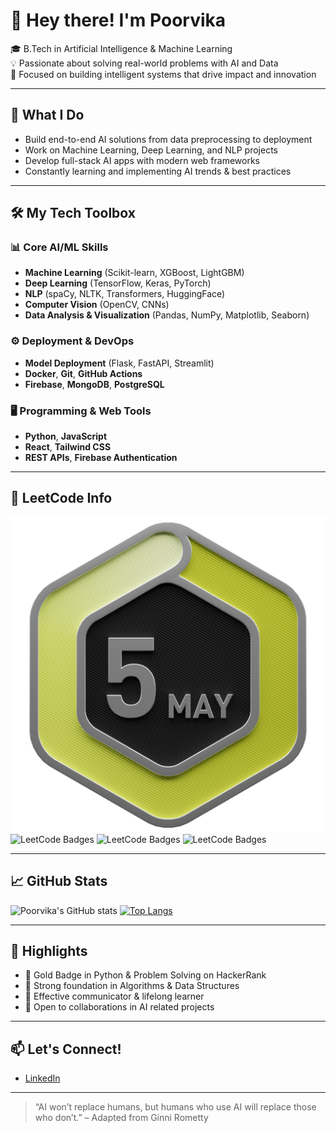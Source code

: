 # 👋 Hey there! I'm Poorvika

🎓 B.Tech in Artificial Intelligence & Machine Learning  
💡 Passionate about solving real-world problems with AI and Data  
🚀 Focused on building intelligent systems that drive impact and innovation

---

## 🧠 What I Do
- Build end-to-end AI solutions from data preprocessing to deployment
- Work on Machine Learning, Deep Learning, and NLP projects
- Develop full-stack AI apps with modern web frameworks
- Constantly learning and implementing AI trends & best practices

---

## 🛠️ My Tech Toolbox

### 📊 Core AI/ML Skills
- **Machine Learning** (Scikit-learn, XGBoost, LightGBM)
- **Deep Learning** (TensorFlow, Keras, PyTorch)
- **NLP** (spaCy, NLTK, Transformers, HuggingFace)
- **Computer Vision** (OpenCV, CNNs)
- **Data Analysis & Visualization** (Pandas, NumPy, Matplotlib, Seaborn)

### ⚙️ Deployment & DevOps
- **Model Deployment** (Flask, FastAPI, Streamlit)
- **Docker**, **Git**, **GitHub Actions**
- **Firebase**, **MongoDB**, **PostgreSQL**

### 🖥️ Programming & Web Tools
- **Python**, **JavaScript**
- **React**, **Tailwind CSS**
- **REST APIs**, **Firebase Authentication**

---

## 🧠 LeetCode Info

![LeetCode Badges](https://github.com/poorvika5102/poorvika5102/blob/main/dcc-2025-5.png)
![LeetCode Badges](https://github.com/your-username/your-repo/blob/main/path/to/image.png?raw=true)
![LeetCode Badges](https://github.com/your-username/your-repo/blob/main/path/to/image.png?raw=true)
![LeetCode Badges](https://github.com/your-username/your-repo/blob/main/path/to/image.png?raw=true)

---

## 📈 GitHub Stats
![Poorvika's GitHub stats](https://github-readme-stats.vercel.app/api?username=poorvika5102&show_icons=true&theme=gruvbox)
[![Top Langs](https://github-readme-stats.vercel.app/api/top-langs/?username=poorvika5102&layout=compact&theme=gruvbox)](https://github.com/poorvika5102)

---


## 🌟 Highlights
- 🏅 Gold Badge in Python & Problem Solving on HackerRank  
- 🧩 Strong foundation in Algorithms & Data Structures 
- 💬 Effective communicator & lifelong learner  
- 🤝 Open to collaborations in AI related projects

---

## 📫 Let's Connect!
- [LinkedIn](https://www.linkedin.com/in/poorvikaac)


---

> “AI won’t replace humans, but humans who use AI will replace those who don’t.” – Adapted from Ginni Rometty

